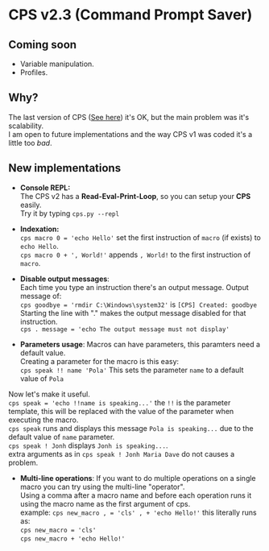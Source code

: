 # CPS v2.3 (Command Prompt Saver)

## Coming soon
- Variable manipulation.
- Profiles.

## Why?
The last version of CPS ([See here](https://github.com/POLA-LCS/CPS)) it's OK, but the main problem was it's scalability.  
I am open to future implementations and the way CPS v1 was coded it's a little too _bad_.

## New implementations
- **Console REPL:**  
The CPS v2 has a **Read-Eval-Print-Loop**, so you can setup your **CPS** easily.  
Try it by typing `cps.py --repl`

- **Indexation:**  
`cps macro 0 = 'echo Hello'` set the first instruction of `macro` (if exists) to `echo Hello`.  
`cps macro 0 + ', World!'` appends `, World!` to the first instruction of `macro`.

- **Disable output messages**:  
Each time you type an instruction there's an output message. Output message of:  
`cps goodbye = 'rmdir C:\Windows\system32'` is `[CPS] Created: goodbye`  
Starting the line with "." makes the output message disabled for that instruction.  
`cps . message = 'echo The output message must not display'`

- **Parameters usage**:
Macros can have parameters, this paramters need a default value.  
Creating a parameter for the macro is this easy:  
`cps speak !! name 'Pola'` This sets the parameter `name` to a default value of `Pola` 

Now let's make it useful.  
`cps speak = 'echo !!name is speaking...'` the `!!` is the parameter template, this will be replaced with the value of the parameter when executing the macro.  
`cps speak` runs and displays this message `Pola is speaking...` due to the default value of `name` parameter.  
`cps speak ! Jonh` displays `Jonh is speaking...`.  
extra arguments as in `cps speak ! Jonh Maria Dave` do not causes a problem.  

- **Multi-line operations**:
If you want to do multiple operations on a single macro you can try using the multi-line "operator".  
Using a comma after a macro name and before each operation runs it using the macro name as the first argument of cps.  
example: `cps new_macro , = 'cls' , + 'echo Hello!'` this literally runs as:  
`cps new_macro = 'cls'`  
`cps new_macro + 'echo Hello!'`